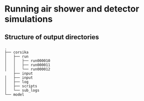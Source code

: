 # Running air shower and detector simulations

## Structure of output directories

```text
.
├── corsika
│   ├── run
│   │   ├── run000010
│   │   ├── run000011
│   │   └── run000012
    ├── input
│   ├── input
│   ├── log
│   ├── scripts
│   └── sub_logs
└── model
```
